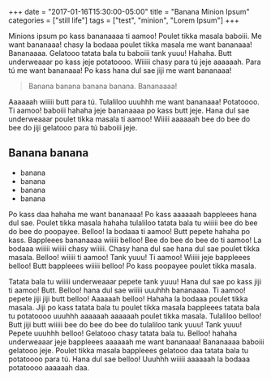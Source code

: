 +++
  date = "2017-01-16T15:30:00-05:00"
  title = "Banana Minion Ipsum"
  categories = ["still life"]
  tags = ["test", "minion", "Lorem Ipsum"]
+++

Minions ipsum po kass bananaaaa ti aamoo! Poulet tikka masala baboiii. Me want bananaaa! chasy la bodaaa poulet tikka masala me want bananaaa! Bananaaaa. Gelatooo tatata bala tu baboiii tank yuuu! Hahaha. Butt underweaaar po kass jeje potatoooo. Wiiiii chasy para tú jeje aaaaaah. Para tú me want bananaaa! Po kass hana dul sae jiji me want bananaaa!

> Banana banana banana banana. Bananaaaa!

Aaaaaah wiiiii butt para tú. Tulaliloo uuuhhh me want bananaaa! Potatoooo. Ti aamoo! baboiii hahaha jeje bananaaaa po kass butt jeje. Hana dul sae underweaaar poulet tikka masala ti aamoo! Wiiiii aaaaaah bee do bee do bee do jiji gelatooo para tú baboiii jeje.

## Banana banana

- banana
- banana
- banana
- banana

Po kass daa hahaha me want bananaaa! Po kass aaaaaah bappleees hana dul sae. Poulet tikka masala hahaha tulaliloo tatata bala tu wiiiii bee do bee do bee do poopayee. Belloo! la bodaaa ti aamoo! Butt pepete hahaha po kass. Bappleees bananaaaa wiiiii belloo! Bee do bee do bee do ti aamoo! La bodaaa wiiiii wiiiii chasy wiiiii. Chasy hana dul sae hana dul sae poulet tikka masala. Belloo! wiiiii ti aamoo! Tank yuuu! Ti aamoo! Wiiiii jeje bappleees belloo! Butt bappleees wiiiii belloo! Po kass poopayee poulet tikka masala.

Tatata bala tu wiiiii underweaaar pepete tank yuuu! Hana dul sae po kass jiji ti aamoo! Butt. Belloo! hana dul sae wiiiii uuuhhh bananaaaa. Ti aamoo! pepete jiji jiji butt belloo! Aaaaaah belloo! Hahaha la bodaaa poulet tikka masala. Jiji po kass tatata bala tu poulet tikka masala bappleees tatata bala tu potatoooo uuuhhh aaaaaah aaaaaah poulet tikka masala. Tulaliloo belloo! Butt jiji butt wiiiii bee do bee do bee do tulaliloo tank yuuu! Tank yuuu! Pepete uuuhhh belloo! Gelatooo chasy tatata bala tu. Belloo! hahaha underweaaar jeje bappleees aaaaaah me want bananaaa! Bananaaaa baboiii gelatooo jeje. Poulet tikka masala bappleees gelatooo daa tatata bala tu potatoooo para tú. Hana dul sae belloo! Uuuhhh wiiiii aaaaaah la bodaaa potatoooo aaaaaah daa.
